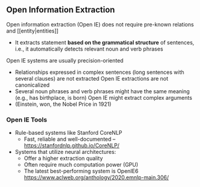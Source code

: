 ## Open Information Extraction
Open information extraction (Open IE) does not require pre-known relations and [[entity|entities]]
- It extracts statement **based on the grammatical structure** of sentences, i.e., it automatically detects relevant noun and verb phrases

Open IE systems are usually precision-oriented
- Relationships expressed in complex sentences (long sentences with several clauses) are not extracted
Open IE extractions are not canonicalized
- Several noun phrases and verb phrases might have the same meaning (e.g., has birthplace, is born)
Open IE might extract complex arguments
- (Einstein, won, the Nobel Price in 1921)

### Open IE Tools
- Rule-based systems like Stanford CoreNLP
	- Fast, reliable and well-documented – https://stanfordnlp.github.io/CoreNLP/
- Systems that utilize neural architectures:
	- Offer a higher extraction quality
	- Often require much computation power (GPU)
	- The latest best-performing system is OpenIE6 https://www.aclweb.org/anthology/2020.emnlp-main.306/